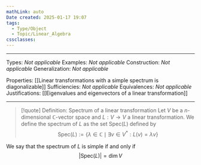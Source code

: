 ```yaml
---
mathLink: auto
Date created: 2025-01-17 19:07
tags:
  - Type/Object
  - Topic/Linear_Algebra
cssclasses:
---
```

---  

Types: _Not applicable_
Examples: _Not applicable_
Construction: _Not applicable_
Generalization: _Not applicable_

Properties: [[Linear transformations with a simple spectrum is diagonalizable]]
Sufficiencies: _Not applicable_
Equivalences: _Not applicable_
Justifications: [[Eigenvalues and eigenvectors of a linear transformation]]

---

> [!quote] Definition: Spectrum of a linear transformation
> Let $V$ be a $n$-dimensional $\mathbb{C}$-vector space and $L:V\to V$ a linear transformation. We define the spectrum of $L$ as the set $\text{Spec}(L)$ defined by $$ \text{Spec}(L):= \{ \lambda \in \mathbb{C}\mid \exists v \in V^{*}: L(v)=\lambda v \} $$

We say that the spectrum of $L$ is simple if and only if $$ \left| \text{Spec}(L) \right| = \dim V $$
